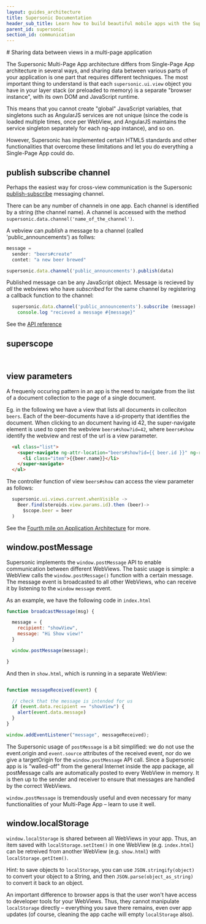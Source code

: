 ```yaml
---
layout: guides_architecture
title: Supersonic Documentation
header_sub_title: Learn how to build beautiful mobile apps with the Supersonic UI framework.
parent_id: supersonic
section_id: communication
---
```

<section class="docs-section" id="communication">
# Sharing data between views in a multi-page application

The Supersonic Multi-Page App architecture differs from Single-Page App architecture in several ways, and sharing data between various parts of your application is one part that requires different techniques. The most important thing to understand is that each `supersonic.ui.view` object you have in your layer stack (or preloaded to memory) is a separate "browser instance", with its own DOM and JavaScript runtime.

This means that you cannot create "global" JavaScript variables, that singletons such as AngularJS services are not unique (since the code is loaded multiple times, once per WebView, and AngularJS maintains the service singleton separately for each ng-app instance), and so on.

However, Supersonic has implemented certain HTML5 standards and other functionalities that overcome these limitations and let you do everything a Single-Page App could do.

## publish subscribe channel

Perhaps the easiest way for cross-view communication is the Supersonic
[publish-subscribe](http://en.wikipedia.org/wiki/Publish%E2%80%93subscribe_pattern) messaging channel.

There can be any number of channels in one app. Each  channel is identified by a string (the channel name). A channel is accessed with the method `supersonic.data.channel('name_of_the_channel')`.

A vebview can _publish_ a message to a channel (called 'public_announcements') as follws:

```js
message =
  sender: "beers#create"
  contet: "a new beer brewed"

supersonic.data.channel('public_announcements').publish(data)
```

Published message can be any JavaScript object. Message is recieved by _all_ the webviews who have _subscribed_ for the same channel by registering a callback function to the channel:

```js
  supersonic.data.channel('public_announcements').subscribe (message) ->
    console.log "recieved a message #{message}"
```

See the [API reference](/api-reference/stable/supersonic/data/channel/)

## superscope

```js
```

```js
```

## view parameters

A frequenly occuring pattern in an app is the need to navigate from the list of a document collection to the page of a single document.

Eg. in the following we have a view that lists all documents in colleciton `beers`. Each of the beer-documents have a id-property that identifies the document. When clicking to an document having id 42, the super-navigate element is used to open the webview `beers#show?id=42`, where `beers#show` identify the webview and rest of the url is a view parameter.

```html
  <ul class="list">
    <super-navigate ng-attr-location="beers#show?id={{ beer.id }}" ng-repeat="beer in beers">
      <li class="item">{{beer.name}}</li>
    </super-navigate>
  </ul>
```

The controller function of view `beers#show` can access the view parameter as follows:

```js
  supersonic.ui.views.current.whenVisible ->
    Beer.find(steroids.view.params.id).then (beer)->
      $scope.beer = beer
  )
```

See the [Fourth mile on Application Architecture][app-architecture-mile] for more.

## window.postMessage

Supersonic implements the `window.postMessage` API to enable communication between different WebViews. The basic usage is simple: a WebView calls the `window.postMessage()` function with a certain message. The message event is broadcasted to all other WebViews, who can receive it by listening to the `window` `message` event.

As an example, we have the following code in `index.html`

```js
function broadcastMessage(msg) {

  message = {
    recipient: "showView",
    message: "Hi Show view!"
  }

  window.postMessage(message);

}
```

And then in `show.html`, which is running in a separate WebView:

```js

function messageReceived(event) {

  // check that the message is intended for us
  if (event.data.recipient == "showView") {
    alert(event.data.message)
  }
}

window.addEventListener("message", messageReceived);
```

The Supersonic usage of `postMessage` is a bit simplified: we do not use the event.origin and `event.source` attributes of the received event, nor do we give a targetOrigin for the `window.postMessage` API call. Since a Supersonic app is is "walled-off" from the general Internet inside the app package, all postMessage calls are automatically posted to every WebView in memory. It is then up to the sender and receiver to ensure that messages are handled by the correct WebViews.

`window.postMessage` is tremendously useful and even necessary for many functionalities of your Multi-Page App – learn to use it well.

## window.localStorage

`window.localStorage` is shared between all WebViews in your app. Thus, an item saved with `localStorage.setItem()` in one WebView (e.g. `index.html`) can be retreived from another WebView (e.g. `show.html`) with `localStorage.getItem()`.

Hint: to save objects to `localStorage`, you can use `JSON.stringify(object)` to convert your object to a String, and then `JSON.parse(object_as_string)` to convert it back to an object.

An important difference to browser apps is that the user won't have access to developer tools for your WebViews. Thus, they cannot manipulate `localStorage` directly – everything you save there remains, even over app updates (of course, cleaning the app cache will empty `localStorage` also).

</section>

[app-architecture-mile]: /supersonic/tutorial/fourth-mile
